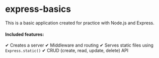 # express-basics

This is a basic application created for practice with Node.js and Express.

#### Included features:
✔ Creates a server
✔ Middleware and routing
✔ Serves static files using `Express.static()`
✔ CRUD (create, read, update, delete) API